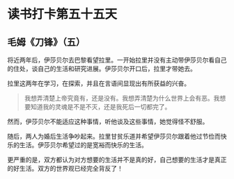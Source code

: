 # 读书打卡第五十五天

## 毛姆《刀锋》（五）

将近两年后，伊莎贝尔去巴黎看望拉里。一开始拉里并没有主动带伊莎贝尔看自己的住处，谈自己的生活和研究进展。伊莎贝尔开口后，拉里才带她去。

拉里这两年在学习，在探索，并且在言语间显现出有所获益的兴奋。

> 我想弄清楚上帝究竟有，还是没有。我想弄清楚为什么世界上会有恶。我想要知道我的灵魂是不是不灭，还是我死后一切都完了。

然而，伊莎贝尔不能适应这种事情，听他谈及这些事情，她觉得怪不舒服。

随后，两人为婚后生活争吵起来。拉里甘贫乐道并希望伊莎贝尔跟着他过节俭而快乐的生活。伊莎贝尔希望过的是宽裕而快乐的生活。

更严重的是，双方都认为对方想要的生活并不是真的好，自己想要的生活才是真正的好生活。双方的世界观已经完全背反了！
